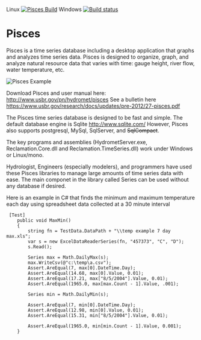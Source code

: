 Linux
[![Pisces Build](https://api.travis-ci.org/usbr/Pisces.svg)](https://travis-ci.org/usbr/Pisces)
Windows
[![Build status](https://ci.appveyor.com/api/projects/status/vrtk5m141gfrb6gt?svg=true)](https://ci.appveyor.com/project/ktarbet/pisces)

Pisces   
======

Pisces is a time series database including a desktop application that graphs and analyzes time series data. Pisces is designed to organize, graph, and analyze natural resource data that varies with time: gauge height, river flow, water temperature, etc. 

![Pisces Example](https://github.com/usbr/Pisces/blob/master/Doc/pisces.png)

Download Pisces and user manual here: http://www.usbr.gov/pn/hydromet/pisces
See a bulletin here https://www.usbr.gov/research/docs/updates/pre-2012/27-pisces.pdf
 
The Pisces time series database is designed to be fast and simple.  The default database engine is Sqlite http://www.sqlite.com/
However, Pisces also supports postgresql, MySql, SqlServer, and ~~SqlCompact~~.

The key programs and assemblies  (HydrometServer.exe, Reclamation.Core.dll and Reclamation.TimeSeries.dll) work under Windows or Linux/mono.  
 
Hydrologist, Engineers (especially modelers), and programmers have used these Pisces libraries to manage large amounts of time series data with ease. The main componet in the library called Series can be used without any database if desired.

Here is an example in C# that finds the minimum and maximum temperature each day using spreadsheet data collected at a 30 minute interval

     [Test]
        public void MaxMin()
        { 
            string fn = TestData.DataPath + "\\temp example 7 day max.xls";
            var s = new ExcelDataReaderSeries(fn, "457373", "C", "D");
            s.Read();

            Series max = Math.DailyMax(s);
            max.WriteCsv(@"c:\temp\a.csv");
            Assert.AreEqual(7, max[0].DateTime.Day);
            Assert.AreEqual(14.68, max[0].Value, 0.01);
            Assert.AreEqual(17.21, max["8/5/2004"].Value, 0.01);
            Assert.AreEqual(1965.0, max[max.Count - 1].Value, .001);

            Series min = Math.DailyMin(s);

            Assert.AreEqual(7, min[0].DateTime.Day);
            Assert.AreEqual(12.98, min[0].Value, 0.01);
            Assert.AreEqual(15.31, min["8/5/2004"].Value, 0.01);

            Assert.AreEqual(1965.0, min[min.Count - 1].Value, 0.001);
        }

